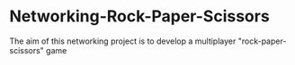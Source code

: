 # Networking-Rock-Paper-Scissors
The aim of this networking project is to develop a multiplayer "rock-paper-scissors" game
